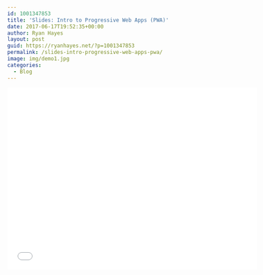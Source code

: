 ```yaml
---
id: 1001347853
title: 'Slides: Intro to Progressive Web Apps (PWA)'
date: 2017-06-17T19:52:35+00:00
author: Ryan Hayes
layout: post
guid: https://ryanhayes.net/?p=1001347853
permalink: /slides-intro-progressive-web-apps-pwa/
image: img/demo1.jpg
categories:
  - Blog
---
```


<iframe src="//slides.com/ryanhayes/progressive-web-apps/embed" width="576" height="420" scrolling="no" frameborder="0" webkitallowfullscreen mozallowfullscreen allowfullscreen></iframe>